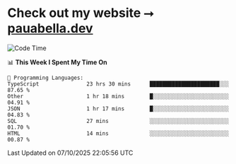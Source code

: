 # Check out my website ⭢ [pauabella.dev](https://pauabella.dev)

<!--START_SECTION:waka-->
![Code Time](http://img.shields.io/badge/Code%20Time-4%2C879%20hrs%2041%20mins-blue)

📊 **This Week I Spent My Time On** 

```text
💬 Programming Languages: 
TypeScript               23 hrs 30 mins      ██████████████████████░░░   87.65 % 
Other                    1 hr 18 mins        █░░░░░░░░░░░░░░░░░░░░░░░░   04.91 % 
JSON                     1 hr 17 mins        █░░░░░░░░░░░░░░░░░░░░░░░░   04.83 % 
SQL                      27 mins             ░░░░░░░░░░░░░░░░░░░░░░░░░   01.70 % 
HTML                     14 mins             ░░░░░░░░░░░░░░░░░░░░░░░░░   00.87 % 
```


 Last Updated on 07/10/2025 22:05:56 UTC
<!--END_SECTION:waka-->
